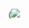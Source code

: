 (![](https://github.com/fentfartsonopiumlover339/fentfartsonopiumlover339/assets/170947355/9ba46e49-42bb-42f7-a94b-0add27b24460)

